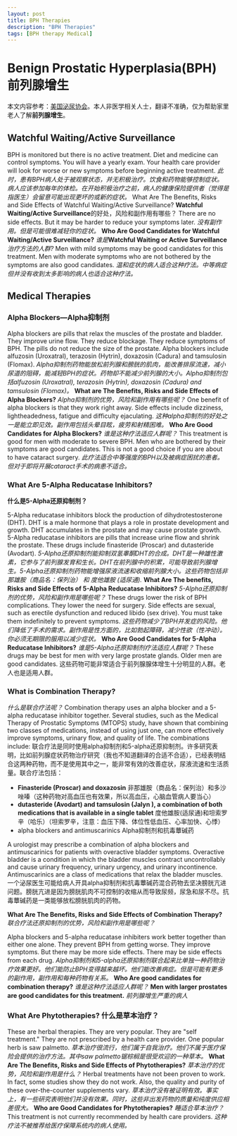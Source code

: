 ```yaml
---
layout: post
title: BPH Therapies
description: "BPH Therapies"
tags: [BPH therapy Medical]
---
```

# Benign Prostatic Hyperplasia(BPH) 前列腺增生
本文内容参考：[美国泌尿协会]。本人非医学相关人士，翻译不准确，仅为帮助家里老人了解**前列腺增生**。

##  Watchful Waiting/Active Surveillance
BPH is monitored but there is no active treatment. Diet and medicine can control symptoms. You will have a yearly exam. Your health care provider will look for worse or new symptoms before beginning active treatment.
_此时，患有BPH病人处于被观察状态，并无积极治疗。饮食和药物能够控制症状。病人应该参加每年的体检。在开始积极治疗之前，病人的健康保险提供者（觉得是指医生）会留意可能出现更坏的或新的症状。_
What Are The Benefits, Risks and Side Effects of Watchful Waiting/Active Surveillance?
**Watchful Waiting/Active Surveillance**的好处，风险和副作用有哪些？
There are no side effects. But it may be harder to reduce your symptoms later.
_没有副作用。但是可能很难减轻你的症状。_
**Who Are Good Candidates for Watchful Waiting/Active Surveillance?**
_谁是_**Watchful Waiting or Active Surveillance** 
_治疗方法的人群?_
Men with mild symptoms may be good candidates for this treatment. Men with moderate symptoms who are not bothered by the symptoms are also good candidates.
_温和症状的病人适合这种疗法。中等病症但并没有收到太多影响的病人也适合这种疗法。_

## Medical Therapies
### Alpha Blockers—Alpha抑制剂
Alpha blockers are pills that relax the muscles of the prostate and bladder. They improve urine flow. They reduce blockage. They reduce symptoms of BPH. The pills do not reduce the size of the prostate. Alpha blockers include alfuzosin (Uroxatral), terazosin (Hytrin), doxazosin (Cadura) and tamsulosin (Flomax).
_Alpha抑制剂药物能放松前列腺和膀胱的肌肉，能改善排尿流速，减小尿道的阻碍，能减轻BPH的症状。药物却不能减少前列腺的大小。Alpha抑制剂包括alfuzosin (Uroxatral), terazosin (Hytrin), doxazosin (Cadura) and tamsulosin (Flomax)。_
**What are The Benefits, Risks and Side Effects of Alpha Blockers?**
_Alpha抑制剂的优势，风险和副作用有哪些呢？_
One benefit of alpha blockers is that they work right away. Side effects include dizziness, lightheadedness, fatigue and difficulty ejaculating.
_这种alpha抑制剂的好处之一是能立即见效。副作用包括头晕目眩，疲劳和射精困难。_
**Who Are Good Candidates for Alpha Blockers?**
_谁是这种疗法适应人群呢？_
This treatment is good for men with moderate to severe BPH. Men who are bothered by their symptoms are good candidates. This is not a good choice if you are about to have cataract surgery.
_此疗法适合中等强度的BPH以及被病症困扰的患者。但对于即将开展cataract手术的病患不适合。_

### What Are 5-Alpha Reducatase Inhibitors?
**什么是5-Alpha还原抑制剂？**

5-Alpha reducatase inhibitors block the production of dihydrotestosterone (DHT). DHT is a male hormone that plays a role in prostate development and growth. DHT accumulates in the prostate and may cause prostate growth. 5-Alpha reducatase inhibitors are pills that increase urine flow and shrink the prostate. These drugs include finasteride (Proscar) and dutasteride (Avodart).
_5-Alpha还原抑制剂能抑制双氢睾酮DHT的合成。DHT是一种雄性激素，它参与了前列腺发育和生长。DHT在前列腺中的积累，可能导致前列腺增生。5-Alpha还原抑制剂药物能增强尿液流速和收缩前列腺大小。这些药物包括非那雄胺（商品名：保列治） 和 度他雄胺 (适尿通)._
**What Are The benefits, Risks and Side Effects of 5-Alpha Reducatase Inhibitors?**
_5-Alpha还原抑制剂的优势，风险和副作用是哪些呢？_
These drugs lower the risk of BPH complications. They lower the need for surgery. Side effects are sexual, such as erectile dysfunction and reduced libido (sex drive). You must take them indefinitely to prevent symptoms.
_这些药物减少了BPH并发症的风险。他们降低了手术的需求。副作用是性方面的，比如勃起障碍，减少性欲（性冲动）。你必须无期限的服用以减少症状。_
**Who Are Good Candidates for 5-Alpha Reducatase Inhibitors?**
_谁是5-Alpha还原抑制剂疗法适应人群呢？_
These drugs may be best for men with very large prostate glands. Older men are good candidates.
这些药物可能非常适合于前列腺腺体增生十分明显的人群。老人也是适用人群。

### What is Combination Therapy?
_什么是联合疗法呢？_
Combination therapy uses an alpha blocker and a 5-alpha reducatase inhibitor together. Several studies, such as the Medical Therapy of Prostatic Symptoms (MTOPS) study, have shown that combining two classes of medications, instead of using just one, can more effectively improve symptoms, urinary flow, and quality of life. The combinations include:
联合疗法是同时使用alpha抑制剂和5-alpha还原抑制剂。许多研究表明，比如前列腺症状药物治疗研究（我也不知道翻译的合适不合适），已经表明结合这两种药物，而不是使用其中之一，能非常有效的改善症状，尿液流速和生活质量。联合疗法包括：
*  **Finasteride (Proscar) and doxazosin** 非那雄胺（商品名：保列治）和多沙唑嗪（这种药物对高血压也有效果，所以高血压，心脑血管病人要当心）
*  **dutasteride (Avodart) and tamsulosin (Jalyn ), a combination of both medications that is available in a single tablet** 度他雄胺(适尿通)和坦索罗辛（哈乐）（坦索罗辛，注意：血压下降、体位性低血压、心率加快、心悸）
*  alpha blockers and antimuscarinics Alpha抑制剂和抗毒蕈碱药

A urologist may prescribe a combination of alpha blockers and antimuscarinics for patients with overactive bladder symptoms. Overactive bladder is a condition in which the bladder muscles contract uncontrollably and cause urinary frequency, urinary urgency, and urinary incontinence. Antimuscarinics are a class of medications that relax the bladder muscles.
一个泌尿医生可能给病人开具alpha抑制剂和抗毒蕈碱药混合药物去坚决膀胱亢进问题。膀胱亢进是因为膀胱肌肉不可控制的收缩从而导致尿频，尿急和尿不尽。抗毒蕈碱药是一类能够放松膀胱肌肉的药物。

**What Are The Benefits, Risks and Side Effects of Combination Therapy?**
_联合疗法还原抑制剂的优势，风险和副作用是哪些呢？_

Alpha blockers and 5-alpha reducatase inhibiters work better together than either one alone. They prevent BPH from getting worse. They improve symptoms. But there may be more side effects. There may be side effects from each drug.
_Alpha抑制剂和5-alpha还原抑制剂联合起来比单独一种药物治疗效果更好。他们能防止BPH变得越来越坏。他们能改善病症。但是可能有更多的副作用，副作用和每种药物有关系。_
**Who Are good candidates for combination therapy?**
_谁是这种疗法适应人群呢？_
**Men with larger prostates are good candidates for this treatment.**
_前列腺增生严重的病人_

### What Are Phytotherapies?  什么是草本治疗？
These are herbal therapies. They are very popular. They are "self treatment." They are not prescribed by a health care provider. One popular herb is saw palmetto.
_草本治疗很流行，他们属于自我治疗。他们不属于医疗保险会提供的治疗方法。其中saw palmetto锯棕榈是很受欢迎的一种草本。_
**What Are The Benefits, Risks and Side Effects of Phytotherapies?**
_草本治疗的优势，风险和副作用是什么？_
Herbal treatments have not been proven to work. In fact, some studies show they do not work. Also, the quality and purity of these over-the-counter supplements vary.
_草本治疗没有被证明有效。事实上，有一些研究表明他们并没有效果。同时，这些非出发药物的质量和纯度供应相差很大。_
**Who are Good Candidates for Phytotherapies?**
_睡适合草本治疗？_
This treatment is not currently recommended by health care providers.
_这种疗法不被推荐给医疗保障系统内的病人使用。_


[美国泌尿协会]:http://www.urologyhealth.org/urologic-conditions/benign-prostatic-hyperplasia-(bph)/treatment/watchful-waiting/active-surveillance